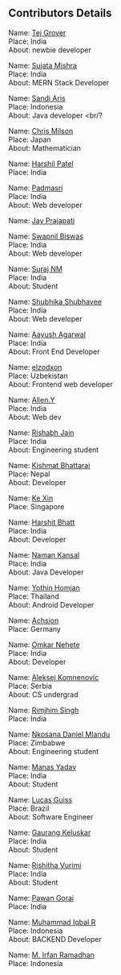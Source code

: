 ## Contributors Details

Name: [Tej Grover](https://github.com/tejgrover) <br/>
Place: India <br/>
About: newbie developer <br/>

Name: [Sujata Mishra](https://github.com/sujata13) <br/>
Place: India <br/>
About: MERN Stack Developer <br/>


Name: [Sandi Aris](https://github.com/sandi-aris) <br/>
Place: Indonesia <br/>
About: Java developer <br/?

Name: [Chris Milson](https://gitub.com/chrismilson) <br/>
Place: Japan <br/>
About: Mathematician <br/>

Name: [Harshil Patel](https://github.com/its-harshil) <br/>
Place: India <br/>

Name: [Padmasri](https://github.com/sujata13) <br/>
Place: India <br/>
About: Web developer <br/>


Name: [Jay Prajapati](https://github.com/jay078) <br/>

Name: [Swapnil Biswas](https://github.com/pilgrim-1610) <br/>
Place: India <br/>
About: Web developer <br/>

Name: [Suraj NM](https://github.com/srjnm) <br/>
Place: India <br/>
About: Student <br/>

Name: [Shubhika Shubhavee](https://github.com/shubhavee) <br/>
Place: India <br/>
About: Web developer <br/>

Name: [Aayush Agarwal](https://github.com/KylixMedusa) <br/>
Place: India <br/>
About: Front End Developer <br/>

Name: [elzodxon](https://github.com/elzodxon) <br/>
Place: Uzbekistan <br/>
About: Frontend web developer <br/>

Name: [Allen.Y](https://github.com/Alleny244)<br/>
Place: India<br/>
About: Web dev <br/>


Name: [Rishabh Jain](https://github.com/Rj-coder-iitian) <br/>
Place: India <br/>
About: Engineering student <br/>


Name: [Kishmat Bhattarai](https://github.com/kishmat) <br/>
Place: Nepal <br/>
About: Developer <br/>

Name: [Ke Xin](https://github.com/pockii) <br />
Place: Singapore <br /> 

Name: [Harshit Bhatt](https://github.com/harshitbhatt69) <br/>
Place: India <br/>
About: Developer <br/>

Name: [Naman Kansal](https://github.com/NamanKansal230505) <br/>
Place: India <br/>
About: Java Developer <br/>

Name: [Yothin Homjan](https://github.com/yotheone0909) <br/>
Place: Thailand <br/>
About: Android Developer <br/>

Name: [Achsion](https://github.com/Achsion) <br/>
Place: Germany <br/>

Name: [Omkar Nehete](https://github.com/OmkarNehete) <br/>
Place: India <br/>
About: Developer <br/>

Name: [Aleksej Komnenovic](https://github.com/komnen0v1c) <br/>
Place: Serbia <br/>
About: CS undergrad <br/>

Name: [Rimjhim Singh](https://github.com/Rimjhim27)<br/>
Place: India <br/>

Name: [Nkosana Daniel Mlandu](https://github.com/Nkosana-263) <br/>
Place: Zimbabwe <br/>
About: Engineering student <br/>

Name: [Manas Yadav](https://github.com/xMaNaSx) <br/>
Place: India <br/>
About: Student <br/>

Name: [Lucas Guiss](https://github.com/lucasguiss) <br/>
Place: Brazil <br/>
About: Software Engineer <br/>

Name: [Gaurang Keluskar](https://github.com/gaurangkeluskar22) <br/>
Place: India <br/>
About: Student <br/>

Name: [Rishitha Vurimi](https://github.com/rishitha24) <br/>
Place: India <br/>
About: Student <br/>

Name: [Pawan Gorai](https://github.com/pawank0411) <br/>
Place: India <br/>

Name: [Muhammad Iqbal R](https://github.com/miqbalrr) <br/>
Place: Indonesia <br/>
About: BACKEND Developer <br/>

Name: [M. Irfan Ramadhan](https://github.com/MIrfanCode) <br/>
Place: Indonesia <br/>
